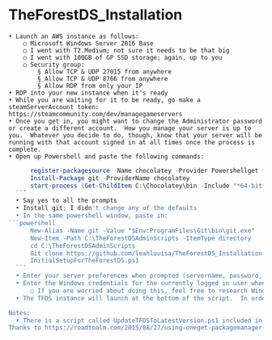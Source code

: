 # TheForestDS_Installation

	• Launch an AWS instance as follows:
		○ Microsoft Windows Server 2016 Base
		○ I went with T2.Medium; not sure it needs to be that big
		○ I went with 100GB of GP SSD storage; again, up to you
		○ Security group:
			§ Allow TCP & UDP 27015 from anywhere
			§ Allow TCP & UDP 8766 from anywhere
			§ Allow RDP from only your IP
	• RDP into your new instance when it's ready
	• While you are waiting for it to be ready, go make a steamServerAccount token: https://steamcommunity.com/dev/managegameservers
	• Once you get in, you might want to change the Administrator password or create a different account.  How you manage your server is up to you.  Whatever you decide to do, though, know that your server will be running with that account signed in at all times once the process is complete.
	• Open up Powershell and paste the following commands:
  ```powershell
		register-packagesource -Name chocolatey -Provider Powershellget -Trusted -Location http://chocolatey.org/api/v2/ -Verbose
		Install-Package git -ProviderName chocolatey
		start-process (Get-ChildItem C:\Chocolatey\bin -Include "*64-bit*" -Recurse)
    ```
	• Say yes to all the prompts
	• Install git; I didn't change any of the defaults
	• In the same powershell window, paste in:
  ```powershell
		New-Alias -Name git -Value "$Env:ProgramFiles\Git\bin\git.exe"
		New-Item -Path C:\TheForestDSAdminScripts -ItemType directory
		cd C:\TheForestDSAdminScripts
		Git clone https://github.com/leahlouisa/TheForestDS_Installation.git #this throws an error but works anyway
		InitialSetupForTheForestDS.ps1
    ```
	• Enter your server preferences when prompted (servername, password, etc)
	• Enter the Windows credentials for the currently logged in user when prompted inside of Autologon
		○ If you are worried about doing this, feel free to research Windows Sysinternals Autologon, and read over my code to see what it is doing with your creds.  The reason the script needs them is that, try as I might, I could not get the TFDS server to function as a background process-- it has to run in the context of an interactive session.  So the server needs to be logged into at all times in order for it to function, and Autologon makes that painless.
	• The TFDS instance will launch at the bottom of the script.  In order to keep it running, DO NOT log out of your RDP session.  Disconnect instead.  From henceforth, after a reboot, the TFDS process will automatically restart.

Notes:
	• There is a script called UpdateTFDSToLatestVersion.ps1 included in the package.  Run it whenever the devs release a new version TFDS to update your server to the latest version.
Thanks to https://roadtoalm.com/2015/08/27/using-oneget-packagemanager-in-windows-10-and-windows-2016-server-container/ and https://www.develves.net/blogs/asd/articles/using-git-with-powershell-on-windows-10/ for part of these instructions
